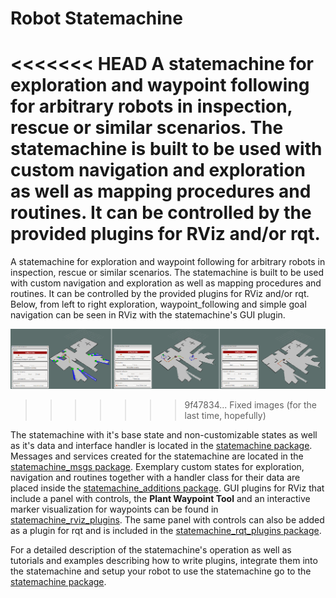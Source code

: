 # Robot Statemachine
<<<<<<< HEAD
A statemachine for exploration and waypoint following for arbitrary robots in inspection, rescue or similar scenarios. The statemachine is built to be used with custom navigation and exploration as well as mapping procedures and routines. It can be controlled by the provided plugins for RViz and/or rqt.
=======
A statemachine for exploration and waypoint following for arbitrary robots in inspection, rescue or similar scenarios. The statemachine is built to be used with custom navigation and exploration as well as mapping procedures and routines. It can be controlled by the provided plugins for RViz and/or rqt. Below, from left to right exploration, waypoint_following and simple goal navigation can be seen in RViz with the statemachine's GUI plugin.

![Statemachine demo](images/statemachine_demo.png)
>>>>>>> 9f47834... Fixed images (for the last time, hopefully)

The statemachine with it's base state and non-customizable states as well as it's data and interface handler is located in the [statemachine package](statemachine#statemachine). Messages and services created for the statemachine are located in the [statemachine_msgs package](statemachine_msgs#statemachine-msgs). Exemplary custom states for exploration, navigation and routines together with a handler class for their data are placed inside the [statemachine_additions package](statemachine_additions#statemachine-additions). GUI plugins for RViz that include a panel with controls, the **Plant Waypoint Tool** and an interactive marker visualization for waypoints can be found in [statemachine_rviz_plugins](statemachine_rviz_plugins#statemachine-rviz-plugins). The same panel with controls can also be added as a plugin for rqt and is included in the [statemachine_rqt_plugins package](statemachine_rqt_plugins#statemachine-rqt-plugins).

For a detailed description of the statemachine's operation as well as tutorials and examples describing how to write plugins, integrate them into the statemachine and setup your robot to use the statemachine go to the [statemachine package](statemachine#statemachine).
